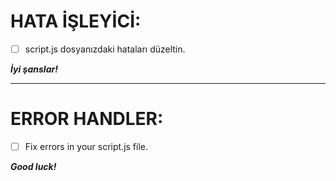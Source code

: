 # HATA İŞLEYİCİ:

* [ ] script.js dosyanızdaki hataları düzeltin.

***İyi şanslar!***

---

# ERROR HANDLER:

* [ ] Fix errors in your script.js file.

***Good luck!***
